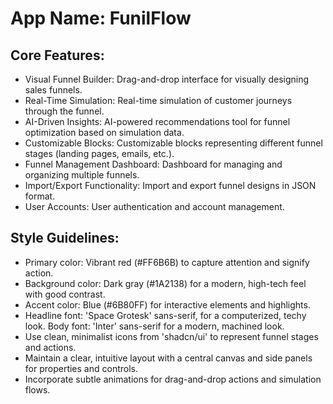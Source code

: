 # **App Name**: FunilFlow

## Core Features:

- Visual Funnel Builder: Drag-and-drop interface for visually designing sales funnels.
- Real-Time Simulation: Real-time simulation of customer journeys through the funnel.
- AI-Driven Insights: AI-powered recommendations tool for funnel optimization based on simulation data.
- Customizable Blocks: Customizable blocks representing different funnel stages (landing pages, emails, etc.).
- Funnel Management Dashboard: Dashboard for managing and organizing multiple funnels.
- Import/Export Functionality: Import and export funnel designs in JSON format.
- User Accounts: User authentication and account management.

## Style Guidelines:

- Primary color: Vibrant red (#FF6B6B) to capture attention and signify action.
- Background color: Dark gray (#1A2138) for a modern, high-tech feel with good contrast.
- Accent color: Blue (#6B80FF) for interactive elements and highlights.
- Headline font: 'Space Grotesk' sans-serif, for a computerized, techy look. Body font: 'Inter' sans-serif for a modern, machined look.
- Use clean, minimalist icons from 'shadcn/ui' to represent funnel stages and actions.
- Maintain a clear, intuitive layout with a central canvas and side panels for properties and controls.
- Incorporate subtle animations for drag-and-drop actions and simulation flows.